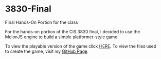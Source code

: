 # 3830-Final
Final Hands-On Portion for the class

For the hands-on portion of the CIS 3830 final, I decided to use the MelonJS engine to build
a simple platformer-style game.

To view the playable version of the game click [HERE](https://bytlabs.tech/miniPlatformer).
To view the files used to create the game, visit my [GitHub Page](https://github.com/John2324/3830-Final).

